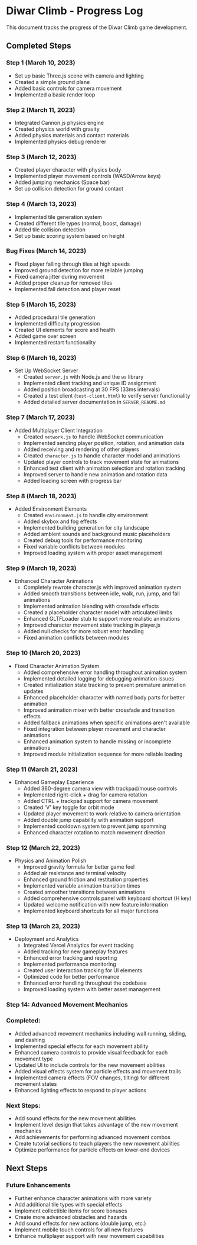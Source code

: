 # Diwar Climb - Progress Log

This document tracks the progress of the Diwar Climb game development.

## Completed Steps

### Step 1 (March 10, 2023)
- Set up basic Three.js scene with camera and lighting
- Created a simple ground plane
- Added basic controls for camera movement
- Implemented a basic render loop

### Step 2 (March 11, 2023)
- Integrated Cannon.js physics engine
- Created physics world with gravity
- Added physics materials and contact materials
- Implemented physics debug renderer

### Step 3 (March 12, 2023)
- Created player character with physics body
- Implemented player movement controls (WASD/Arrow keys)
- Added jumping mechanics (Space bar)
- Set up collision detection for ground contact

### Step 4 (March 13, 2023)
- Implemented tile generation system
- Created different tile types (normal, boost, damage)
- Added tile collision detection
- Set up basic scoring system based on height

### Bug Fixes (March 14, 2023)
- Fixed player falling through tiles at high speeds
- Improved ground detection for more reliable jumping
- Fixed camera jitter during movement
- Added proper cleanup for removed tiles
- Implemented fall detection and player reset

### Step 5 (March 15, 2023)
- Added procedural tile generation
- Implemented difficulty progression
- Created UI elements for score and health
- Added game over screen
- Implemented restart functionality

### Step 6 (March 16, 2023)
- Set Up WebSocket Server
  - Created `server.js` with Node.js and the `ws` library
  - Implemented client tracking and unique ID assignment
  - Added position broadcasting at 30 FPS (33ms intervals)
  - Created a test client (`test-client.html`) to verify server functionality
  - Added detailed server documentation in `SERVER_README.md`

### Step 7 (March 17, 2023)
- Added Multiplayer Client Integration
  - Created `network.js` to handle WebSocket communication
  - Implemented sending player position, rotation, and animation data
  - Added receiving and rendering of other players
  - Created `character.js` to handle character model and animations
  - Updated player controls to track movement state for animations
  - Enhanced test client with animation selection and rotation tracking
  - Improved server to handle new animation and rotation data
  - Added loading screen with progress bar

### Step 8 (March 18, 2023)
- Added Environment Elements
  - Created `environment.js` to handle city environment
  - Added skybox and fog effects
  - Implemented building generation for city landscape
  - Added ambient sounds and background music placeholders
  - Created debug tools for performance monitoring
  - Fixed variable conflicts between modules
  - Improved loading system with proper asset management

### Step 9 (March 19, 2023)
- Enhanced Character Animations
  - Completely rewrote character.js with improved animation system
  - Added smooth transitions between idle, walk, run, jump, and fall animations
  - Implemented animation blending with crossfade effects
  - Created a placeholder character model with articulated limbs
  - Enhanced GLTFLoader stub to support more realistic animations
  - Improved character movement state tracking in player.js
  - Added null checks for more robust error handling
  - Fixed animation conflicts between modules

### Step 10 (March 20, 2023)
- Fixed Character Animation System
  - Added comprehensive error handling throughout animation system
  - Implemented detailed logging for debugging animation issues
  - Created initialization state tracking to prevent premature animation updates
  - Enhanced placeholder character with named body parts for better animation
  - Improved animation mixer with better crossfade and transition effects
  - Added fallback animations when specific animations aren't available
  - Fixed integration between player movement and character animations
  - Enhanced animation system to handle missing or incomplete animations
  - Improved module initialization sequence for more reliable loading

### Step 11 (March 21, 2023)
- Enhanced Gameplay Experience
  - Added 360-degree camera view with trackpad/mouse controls
  - Implemented right-click + drag for camera rotation
  - Added CTRL + trackpad support for camera movement
  - Created 'V' key toggle for orbit mode
  - Updated player movement to work relative to camera orientation
  - Added double jump capability with animation support
  - Implemented cooldown system to prevent jump spamming
  - Enhanced character rotation to match movement direction

### Step 12 (March 22, 2023)
- Physics and Animation Polish
  - Improved gravity formula for better game feel
  - Added air resistance and terminal velocity
  - Enhanced ground friction and restitution properties
  - Implemented variable animation transition times
  - Created smoother transitions between animations
  - Added comprehensive controls panel with keyboard shortcut (H key)
  - Updated welcome notification with new feature information
  - Implemented keyboard shortcuts for all major functions

### Step 13 (March 23, 2023)
- Deployment and Analytics
  - Integrated Vercel Analytics for event tracking
  - Added tracking for new gameplay features
  - Enhanced error tracking and reporting
  - Implemented performance monitoring
  - Created user interaction tracking for UI elements
  - Optimized code for better performance
  - Enhanced error handling throughout the codebase
  - Improved loading system with better asset management

### Step 14: Advanced Movement Mechanics

### Completed:
- Added advanced movement mechanics including wall running, sliding, and dashing
- Implemented special effects for each movement ability
- Enhanced camera controls to provide visual feedback for each movement type
- Updated UI to include controls for the new movement abilities
- Added visual effects system for particle effects and movement trails
- Implemented camera effects (FOV changes, tilting) for different movement states
- Enhanced lighting effects to respond to player actions

### Next Steps:
- Add sound effects for the new movement abilities
- Implement level design that takes advantage of the new movement mechanics
- Add achievements for performing advanced movement combos
- Create tutorial sections to teach players the new movement abilities
- Optimize performance for particle effects on lower-end devices

## Next Steps

### Future Enhancements
- Further enhance character animations with more variety
- Add additional tile types with special effects
- Implement collectible items for score bonuses
- Create more advanced obstacles and hazards
- Add sound effects for new actions (double jump, etc.)
- Implement mobile touch controls for all new features
- Enhance multiplayer support with new movement capabilities 